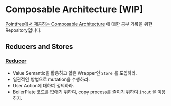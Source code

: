 # Composable Architecture [WIP]

[Pointfree에서 제공하는 Composable Architecture](https://www.pointfree.co/collections/composable-architecture) 에 대한 공부 기록을 위한 Repository입니다.

## Reducers and Stores

### [Reducer](/Note/Reducer.md)

- Value Semantic을 활용하고 얇은 Wrapper인 `Store` 를 도입하라.
- 일관적인 방법으로 mutation을 수행하라.
- User Action에 대하여 정의하라.
- BoilerPlate 코드를 없애기 위하여, copy process를 줄이기 위하여 `inout` 을 이용하자.